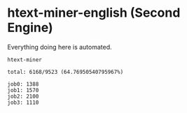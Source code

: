 # htext-miner-english (Second Engine)

Everything doing here is automated.

```
htext-miner

total: 6168/9523 (64.76950540795967%)

job0: 1388
job1: 1570
job2: 2100
job3: 1110
```